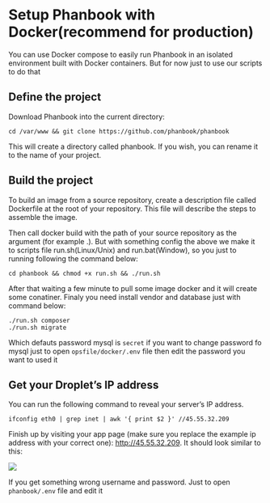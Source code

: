 # Setup Phanbook with Docker(recommend for production)

You can use Docker compose to easily run Phanbook in an isolated environment built with Docker containers. But for now just to use our scripts to do that

## Define the project

Download Phanbook into the current directory:

```
cd /var/www && git clone https://github.com/phanbook/phanbook
```
This will create a directory called phanbook. If you wish, you can rename it to the name of your project.

## Build the project

To build an image from a source repository, create a description file called Dockerfile at the root of your repository. This file will describe the steps to assemble the image.

Then call docker build with the path of your source repository as the argument (for example .). But with something config the above we make it to scripts file run.sh(Linux/Unix) and run.bat(Window), so you just to running following the command below:

```
cd phanbook && chmod +x run.sh && ./run.sh
```
After that waiting a few minute to pull some image docker and it will create some conatiner. Finaly you need install vendor and database just with command below:

```
./run.sh composer
./run.sh migrate

```

Which defauts password mysql is ```secret``` if you want to change password fo mysql just to open ```opsfile/docker/.env``` file then edit the password you want to used it

## Get your Droplet’s IP address

You can run the following command to reveal your server’s IP address.

```
ifconfig eth0 | grep inet | awk '{ print $2 }' //45.55.32.209
```

Finish up by visiting your app page (make sure you replace the example ip address with your correct one): http://45.55.32.209. It should look similar to this:

![](/img/docker-demo.png)


If you get something wrong username and password. Just to open ```phanbook/.env``` file and edit it
